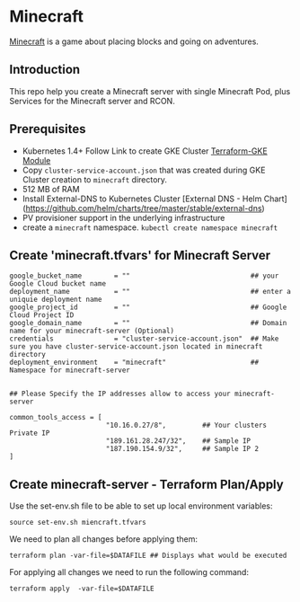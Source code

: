 # Minecraft

[Minecraft](https://minecraft.net/en/) is a game about placing blocks and going on adventures.

## Introduction

This repo help you create a Minecraft server with single Minecraft Pod, plus Services for the Minecraft server and RCON.

## Prerequisites

- Kubernetes 1.4+ Follow Link to create GKE Cluster [Terraform-GKE Module](https://github.com/berkayh27/terraform-gke-module)
- Copy `cluster-service-account.json` that was created during GKE Cluster creation to `minecraft` directory.
- 512 MB of RAM
- Install External-DNS to Kubernetes Cluster [External DNS - Helm Chart] (https://github.com/helm/charts/tree/master/stable/external-dns)
- PV provisioner support in the underlying infrastructure
- create a `minecraft` namespace. `kubectl create namespace minecraft`

## Create 'minecraft.tfvars' for Minecraft Server

```
google_bucket_name        = ""                              ## your Google Cloud bucket name
deployment_name           = ""                              ## enter a uniquie deployment name
google_project_id         = ""                              ## Google Cloud Project ID
google_domain_name        = ""                              ## Domain name for your minecraft-server (Optional)
credentials               = "cluster-service-account.json"  ## Make sure you have cluster-service-account.json located in minecraft directory
deployment_environment    = "minecraft"                     ## Namespace for minecraft-server


## Please Specify the IP addresses allow to access your minecraft-server

common_tools_access = [ 
                        "10.16.0.27/8",         ## Your clusters Private IP
                        "189.161.28.247/32",    ## Sample IP
                        "187.190.154.9/32",     ## Sample IP 2
]
```


## Create minecraft-server - Terraform Plan/Apply

Use the set-env.sh file to be able to set up local environment variables:

`source set-env.sh miencraft.tfvars`

We need to plan all changes before applying them:

`terraform plan -var-file=$DATAFILE ## Displays what would be executed`

For applying all changes we need to run the following command:

`terraform apply  -var-file=$DATAFILE`

